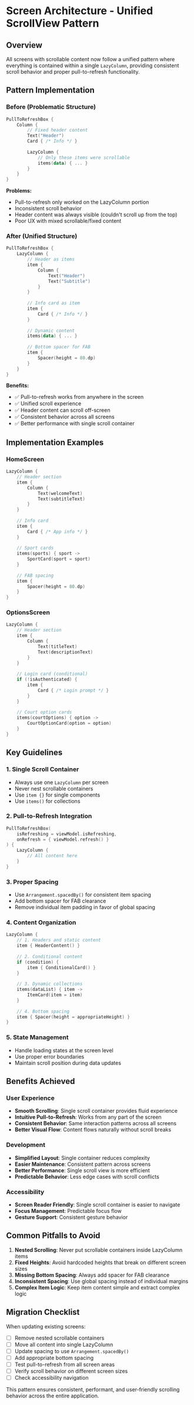# Screen Architecture - Unified ScrollView Pattern

## Overview
All screens with scrollable content now follow a unified pattern where everything is contained within a single `LazyColumn`, providing consistent scroll behavior and proper pull-to-refresh functionality.

## Pattern Implementation

### Before (Problematic Structure)
```kotlin
PullToRefreshBox {
    Column {
        // Fixed header content
        Text("Header")
        Card { /* Info */ }
        
        LazyColumn {
            // Only these items were scrollable
            items(data) { ... }
        }
    }
}
```

**Problems:**
- Pull-to-refresh only worked on the LazyColumn portion
- Inconsistent scroll behavior
- Header content was always visible (couldn't scroll up from the top)
- Poor UX with mixed scrollable/fixed content

### After (Unified Structure)
```kotlin
PullToRefreshBox {
    LazyColumn {
        // Header as items
        item {
            Column {
                Text("Header")
                Text("Subtitle")
            }
        }
        
        // Info card as item
        item {
            Card { /* Info */ }
        }
        
        // Dynamic content
        items(data) { ... }
        
        // Bottom spacer for FAB
        item {
            Spacer(height = 80.dp)
        }
    }
}
```

**Benefits:**
- ✅ Pull-to-refresh works from anywhere in the screen
- ✅ Unified scroll experience
- ✅ Header content can scroll off-screen
- ✅ Consistent behavior across all screens
- ✅ Better performance with single scroll container

## Implementation Examples

### HomeScreen
```kotlin
LazyColumn {
    // Header section
    item {
        Column {
            Text(welcomeText)
            Text(subtitleText)
        }
    }
    
    // Info card
    item {
        Card { /* App info */ }
    }
    
    // Sport cards
    items(sports) { sport ->
        SportCard(sport = sport)
    }
    
    // FAB spacing
    item {
        Spacer(height = 80.dp)
    }
}
```

### OptionsScreen
```kotlin
LazyColumn {
    // Header section
    item {
        Column {
            Text(titleText)
            Text(descriptionText)
        }
    }
    
    // Login card (conditional)
    if (!isAuthenticated) {
        item {
            Card { /* Login prompt */ }
        }
    }
    
    // Court option cards
    items(courtOptions) { option ->
        CourtOptionCard(option = option)
    }
}
```

## Key Guidelines

### 1. Single Scroll Container
- Always use one `LazyColumn` per screen
- Never nest scrollable containers
- Use `item {}` for single components
- Use `items()` for collections

### 2. Pull-to-Refresh Integration
```kotlin
PullToRefreshBox(
    isRefreshing = viewModel.isRefreshing,
    onRefresh = { viewModel.refresh() }
) {
    LazyColumn {
        // All content here
    }
}
```

### 3. Proper Spacing
- Use `Arrangement.spacedBy()` for consistent item spacing
- Add bottom spacer for FAB clearance
- Remove individual item padding in favor of global spacing

### 4. Content Organization
```kotlin
LazyColumn {
    // 1. Headers and static content
    item { HeaderContent() }
    
    // 2. Conditional content
    if (condition) {
        item { ConditionalCard() }
    }
    
    // 3. Dynamic collections
    items(dataList) { item ->
        ItemCard(item = item)
    }
    
    // 4. Bottom spacing
    item { Spacer(height = appropriateHeight) }
}
```

### 5. State Management
- Handle loading states at the screen level
- Use proper error boundaries
- Maintain scroll position during data updates

## Benefits Achieved

### User Experience
- **Smooth Scrolling**: Single scroll container provides fluid experience
- **Intuitive Pull-to-Refresh**: Works from any part of the screen
- **Consistent Behavior**: Same interaction patterns across all screens
- **Better Visual Flow**: Content flows naturally without scroll breaks

### Development
- **Simplified Layout**: Single container reduces complexity
- **Easier Maintenance**: Consistent pattern across screens
- **Better Performance**: Single scroll view is more efficient
- **Predictable Behavior**: Less edge cases with scroll conflicts

### Accessibility
- **Screen Reader Friendly**: Single scroll container is easier to navigate
- **Focus Management**: Predictable focus flow
- **Gesture Support**: Consistent gesture behavior

## Common Pitfalls to Avoid

1. **Nested Scrolling**: Never put scrollable containers inside LazyColumn items
2. **Fixed Heights**: Avoid hardcoded heights that break on different screen sizes
3. **Missing Bottom Spacing**: Always add spacer for FAB clearance
4. **Inconsistent Spacing**: Use global spacing instead of individual margins
5. **Complex Item Logic**: Keep item content simple and extract complex logic

## Migration Checklist

When updating existing screens:

- [ ] Remove nested scrollable containers
- [ ] Move all content into single LazyColumn
- [ ] Update spacing to use `Arrangement.spacedBy()`
- [ ] Add appropriate bottom spacing
- [ ] Test pull-to-refresh from all screen areas
- [ ] Verify scroll behavior on different screen sizes
- [ ] Check accessibility navigation

This pattern ensures consistent, performant, and user-friendly scrolling behavior across the entire application. 